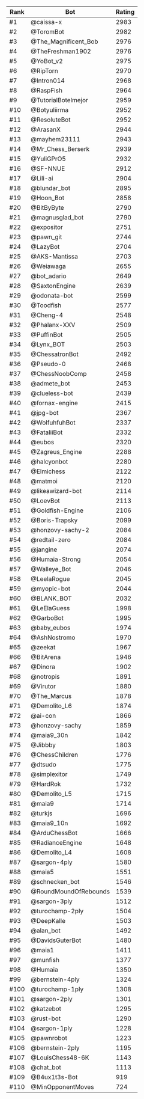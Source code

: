 Rank|Bot|Rating
---|---|---
#1|@caissa-x|2983
#2|@ToromBot|2982
#3|@The_Magnificent_Bob|2976
#4|@TheFreshman1902|2976
#5|@YoBot_v2|2975
#6|@RipTorn|2970
#7|@Intron014|2968
#8|@RaspFish|2964
#9|@TutorialBotelmejor|2959
#10|@Botyuliirma|2952
#11|@ResoluteBot|2952
#12|@ArasanX|2944
#13|@mayhem23111|2943
#14|@Mr_Chess_Berserk|2939
#15|@YuliGPrO5|2932
#16|@SF-NNUE|2912
#17|@Lili-ai|2904
#18|@blundar_bot|2895
#19|@Hoon_Bot|2858
#20|@BitByByte|2790
#21|@magnusglad_bot|2790
#22|@expositor|2751
#23|@pawn_git|2744
#24|@LazyBot|2704
#25|@AKS-Mantissa|2703
#26|@Weiawaga|2655
#27|@bot_adario|2649
#28|@SaxtonEngine|2639
#29|@odonata-bot|2599
#30|@Toodfish|2577
#31|@Cheng-4|2548
#32|@Phalanx-XXV|2509
#33|@PuffinBot|2505
#34|@Lynx_BOT|2503
#35|@ChessatronBot|2492
#36|@Pseudo-0|2468
#37|@ChessNoobComp|2458
#38|@admete_bot|2453
#39|@clueless-bot|2439
#40|@fornax-engine|2415
#41|@jpg-bot|2367
#42|@WolfuhfuhBot|2337
#43|@FataliiBot|2332
#44|@eubos|2320
#45|@Zagreus_Engine|2288
#46|@halcyonbot|2280
#47|@Elmichess|2122
#48|@matmoi|2120
#49|@likeawizard-bot|2114
#50|@LoevBot|2113
#51|@Goldfish-Engine|2106
#52|@Boris-Trapsky|2099
#53|@honzovy-sachy-2|2084
#54|@redtail-zero|2084
#55|@jangine|2074
#56|@Humaia-Strong|2054
#57|@Walleye_Bot|2046
#58|@LeelaRogue|2045
#59|@myopic-bot|2044
#60|@BLANK_BOT|2032
#61|@LeElaGuess|1998
#62|@GarboBot|1995
#63|@baby_eubos|1974
#64|@AshNostromo|1970
#65|@zeekat|1967
#66|@BitArena|1946
#67|@Dinora|1902
#68|@notropis|1891
#69|@Virutor|1880
#70|@The_Marcus|1878
#71|@Demolito_L6|1874
#72|@ai-con|1866
#73|@honzovy-sachy|1859
#74|@maia9_30n|1842
#75|@Jibbby|1803
#76|@ChessChildren|1776
#77|@dtsudo|1775
#78|@simplexitor|1749
#79|@HardRok|1732
#80|@Demolito_L5|1715
#81|@maia9|1714
#82|@turkjs|1696
#83|@maia9_10n|1692
#84|@ArduChessBot|1666
#85|@RadianceEngine|1648
#86|@Demolito_L4|1608
#87|@sargon-4ply|1580
#88|@maia5|1551
#89|@schnecken_bot|1546
#90|@RoundMoundOfRebounds|1539
#91|@sargon-3ply|1512
#92|@turochamp-2ply|1504
#93|@DeepKalle|1503
#94|@alan_bot|1492
#95|@DavidsGuterBot|1480
#96|@maia1|1411
#97|@munfish|1377
#98|@Humaia|1350
#99|@bernstein-4ply|1324
#100|@turochamp-1ply|1308
#101|@sargon-2ply|1301
#102|@katzebot|1295
#103|@rust-bot|1290
#104|@sargon-1ply|1228
#105|@pawnrobot|1223
#106|@bernstein-2ply|1195
#107|@LouisChess48-6K|1143
#108|@chat_bot|1113
#109|@B4ux1t3s-Bot|919
#110|@MinOpponentMoves|724
